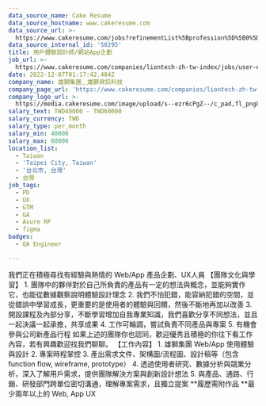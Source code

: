 ```yaml
---
data_source_name: Cake Resume
data_source_hostname: www.cakeresume.com
data_source_url: >-
  https://www.cakeresume.com/jobs?refinementList%5Bprofession%5D%5B0%5D=engineering_qa-engineer&refinementList%5Bsalary_type%5D=per_month&refinementList%5Bsalary_currency%5D=TWD&range%5Bsalary_range%5D%5Bmax%5D=600000
data_source_internal_id: '50295'
title: 用戶體驗設計師/網站App企劃
job_url: >-
  https://www.cakeresume.com/companies/liontech-zh-tw-index/jobs/user-experience-designer-website-app-planning
date: 2022-12-07T01:17:42.484Z
company_name: 雄獅集團＿雄獅資訊科技
company_page_url: 'https://www.cakeresume.com/companies/liontech-zh-tw-index'
company_logo_url: >-
  https://media.cakeresume.com/image/upload/s--ezr6cPgZ--/c_pad,fl_png8,h_200,w_200/v1673063017/ffzgml57krwsdnic35p9.png
salary_text: TWD40000 - TWD60000
salary_currency: TWD
salary_type: per_month
salary_min: 40000
salary_max: 60000
location_list:
  - Taiwan
  - 'Taipei City, Taiwan'
  - '台北市, 台灣'
  - 台灣
job_tags:
  - PD
  - UX
  - GTM
  - GA
  - Axure RP
  - figma
badges:
  - QA Engineer

---
```


我們正在積極尋找有經驗與熱情的 Web/App 產品企劃、UX人員 【團隊文化與學習】 1. 團隊中的夥伴對於自己所負責的產品有一定的想法與概念，並能夠實作它，也能從數據觀察說明體驗設計理念 2. 我們不怕犯錯，能容納犯錯的空間，並從錯誤中學習成長，更重要的是使用者的體驗與回饋，然後不斷地再加以改善 3. 開設課程及內部分享，不斷學習增加自我專業知識，我們喜歡分享不同想法，並且一起決議一起承擔，共享成果 4. 工作可輪調，嘗試負責不同產品與專案 5. 有機會參與公司新產品行程 如果上述的團隊你也認同，歡迎優秀且積極的你往下看工作內容，若有興趣歡迎找我們聊聊。 【工作內容】 1. 雄獅集團 Web/App 使用體驗與設計 2. 專案時程掌控 3. 產出需求文件、架構圖/流程圖、設計稿等（包含function flow, wireframe, prototype） 4. 透過使用者研究、數據分析與競業分析，深入了解用戶需求，提供團隊解決方案與創新設計想法 5. 與產品、通路、行銷、研發部門跨單位密切溝通，理解專案需求，且獨立提案 **履歷需附作品 **最少兩年以上的 Web, App UX